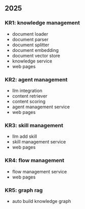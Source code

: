## 2025


### KR1: knowledge management

* document loader
* document parser
* document splitter
* document embedding
* document vector store
* knowledge service
* web pages

  
### KR2: agent management

* llm integration
* content retriever
* content scoring
* agent management service
* web pages


### KR3: skill management

* llm add skill
* skill management service
* web pages


### KR4: flow management

* flow management service
* web pages


### KR5: graph rag

* auto build knowledge graph
